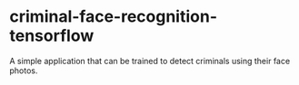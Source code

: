 # criminal-face-recognition-tensorflow
A simple application that can be trained to detect criminals using their face photos.
